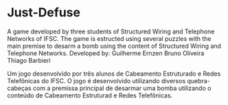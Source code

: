 # Just-Defuse
A game developed by three students of Structured Wiring and Telephone Networks of IFSC.
The game is estructed using several puzzles with the main premise to desarm a bomb using the content of Structured Wiring and Telephone Networks. 
Developed by: 
Guilherme Ernzen
Bruno Oliveira
Thiago Barbieri

Um jogo desenvolvido por três alunos de Cabeamento Estruturado e Redes Telefônicas do IFSC.
O jogo é desenvolvido utilizando diversos quebra-cabeças com a premissa principal de desarmar uma bomba utilizando o conteúdo de Cabeamento Estruturad e Redes Telefônicas.

